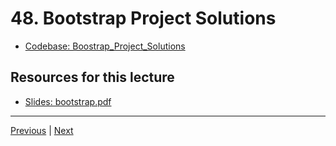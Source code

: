 # 48. Bootstrap Project Solutions

-   [Codebase: Boostrap_Project_Solutions](../../codebase/python-django/Bootstrap/Boostrap_Project_Solutions/)


##  Resources for this lecture


-   [Slides: bootstrap.pdf](https://python-ds.s3.us-west-1.amazonaws.com/Python-and-Django-Full-Stack-Web-Developer-Bootcamp/Resources/bootstrap.pdf)


---

[Previous](./47_Bootstrap-Project.md) | [Next](./49_JS-Level-One-Introduction.md)